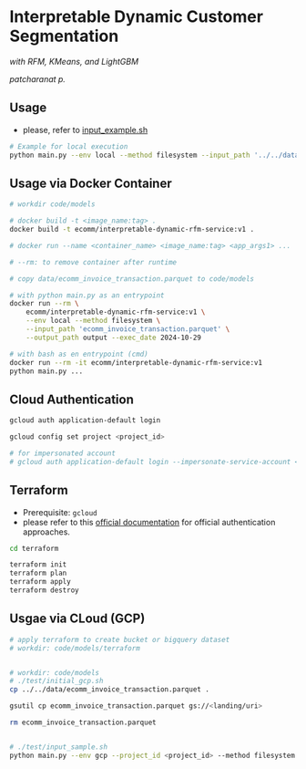 # Interpretable Dynamic Customer Segmentation
*with RFM, KMeans, and LightGBM*

*patcharanat p.*

## Usage
- please, refer to [input_example.sh](./test/input_example.sh)
```bash
# Example for local execution
python main.py --env local --method filesystem --input_path '../../data/ecomm_invoice_transaction.parquet' --output_path output --exec_date 2024-10-29
```

## Usage via Docker Container
```bash
# workdir code/models

# docker build -t <image_name:tag> .
docker build -t ecomm/interpretable-dynamic-rfm-service:v1 .

# docker run --name <container_name> <image_name:tag> <app_args1> ...

# --rm: to remove container after runtime

# copy data/ecomm_invoice_transaction.parquet to code/models

# with python main.py as an entrypoint
docker run --rm \
    ecomm/interpretable-dynamic-rfm-service:v1 \
    --env local --method filesystem \
    --input_path 'ecomm_invoice_transaction.parquet' \
    --output_path output --exec_date 2024-10-29

# with bash as en entrypoint (cmd)
docker run --rm -it ecomm/interpretable-dynamic-rfm-service:v1
python main.py ...
```

## Cloud Authentication
```bash
gcloud auth application-default login

gcloud config set project <project_id>

# for impersonated account
# gcloud auth application-default login --impersonate-service-account <SERVICE_ACCT_EMAIL>
```

## Terraform
- Prerequisite: `gcloud`
- please refer to this [official documentation](https://cloud.google.com/docs/terraform/authentication) for official authentication approaches.
```bash
cd terraform

terraform init
terraform plan
terraform apply
terraform destroy
```

## Usgae via CLoud (GCP)
```bash
# apply terraform to create bucket or bigquery dataset
# workdir: code/models/terraform


# workdir: code/models
# ./test/initial_gcp.sh
cp ../../data/ecomm_invoice_transaction.parquet .

gsutil cp ecomm_invoice_transaction.parquet gs://<landing/uri>

rm ecomm_invoice_transaction.parquet


# ./test/input_sample.sh
python main.py --env gcp --project_id <project_id> --method filesystem --input_path 'gs://<landing_bucket_name>/input/data/2024-11-03/ecomm_invoice_transaction.parquet' --output_path 'gs://<staging_bucket_name>/output' --exec_date 2024-11-03
```
